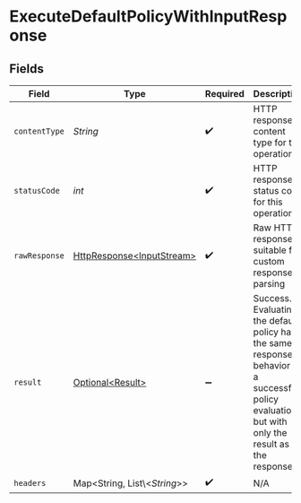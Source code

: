 # ExecuteDefaultPolicyWithInputResponse


## Fields

| Field                                                                                                                                               | Type                                                                                                                                                | Required                                                                                                                                            | Description                                                                                                                                         |
| --------------------------------------------------------------------------------------------------------------------------------------------------- | --------------------------------------------------------------------------------------------------------------------------------------------------- | --------------------------------------------------------------------------------------------------------------------------------------------------- | --------------------------------------------------------------------------------------------------------------------------------------------------- |
| `contentType`                                                                                                                                       | *String*                                                                                                                                            | :heavy_check_mark:                                                                                                                                  | HTTP response content type for this operation                                                                                                       |
| `statusCode`                                                                                                                                        | *int*                                                                                                                                               | :heavy_check_mark:                                                                                                                                  | HTTP response status code for this operation                                                                                                        |
| `rawResponse`                                                                                                                                       | [HttpResponse\<InputStream>](https://docs.oracle.com/en/java/javase/11/docs/api/java.net.http/java/net/http/HttpResponse.html)                      | :heavy_check_mark:                                                                                                                                  | Raw HTTP response; suitable for custom response parsing                                                                                             |
| `result`                                                                                                                                            | [Optional\<Result>](../../models/shared/Result.md)                                                                                                  | :heavy_minus_sign:                                                                                                                                  | Success.<br/>Evaluating the default policy has the same response behavior as a successful policy evaluation, but with only the result as the response.<br/> |
| `headers`                                                                                                                                           | Map\<String, List\\<*String*>>                                                                                                                      | :heavy_check_mark:                                                                                                                                  | N/A                                                                                                                                                 |